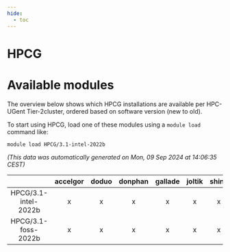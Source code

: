 ```yaml
---
hide:
  - toc
---
```


HPCG
====

# Available modules


The overview below shows which HPCG installations are available per HPC-UGent Tier-2cluster, ordered based on software version (new to old).

To start using HPCG, load one of these modules using a `module load` command like:

```shell
module load HPCG/3.1-intel-2022b
```

*(This data was automatically generated on Mon, 09 Sep 2024 at 14:06:35 CEST)*  

| |accelgor|doduo|donphan|gallade|joltik|shinx|skitty|
| :---: | :---: | :---: | :---: | :---: | :---: | :---: | :---: |
|HPCG/3.1-intel-2022b|x|x|x|x|x|x|x|
|HPCG/3.1-foss-2022b|x|x|x|x|x|x|x|
